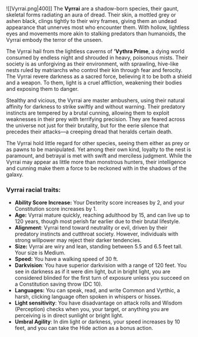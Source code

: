 ![[Vyrrai.png|400]]
The **Vyrrai** are a shadow-born species, their gaunt, skeletal forms radiating an aura of dread. Their skin, a mottled grey or ashen black, clings tightly to their wiry frames, giving them an undead appearance that unnerves most who encounter them. With hollow, lightless eyes and movements more akin to stalking predators than humanoids, the Vyrrai embody the terror of the unseen.

The Vyrrai hail from the lightless caverns of **’Vythra Prime**, a dying world consumed by endless night and shrouded in heavy, poisonous mists. Their society is as unforgiving as their environment, with sprawling, hive-like nests ruled by matriarchs who control their kin through fear and ferocity. The Vyrrai revere darkness as a sacred force, believing it to be both a shield and a weapon. To them, light is a cruel affliction, weakening their bodies and exposing them to danger.

Stealthy and vicious, the Vyrrai are master ambushers, using their natural affinity for darkness to strike swiftly and without warning. Their predatory instincts are tempered by a brutal cunning, allowing them to exploit weaknesses in their prey with terrifying precision. They are feared across the universe not just for their brutality, but for the eerie silence that precedes their attacks—a creeping dread that heralds certain death.

The Vyrrai hold little regard for other species, seeing them either as prey or as pawns to be manipulated. Yet among their own kind, loyalty to the nest is paramount, and betrayal is met with swift and merciless judgment. While the Vyrrai may appear as little more than monstrous hunters, their intelligence and cunning make them a force to be reckoned with in the shadows of the galaxy.

### Vyrrai racial traits:
- **Ability Score Increase:** Your Dexterity score increases by 2, and your Constitution score increases by 1.
- **Age:** Vyrrai mature quickly, reaching adulthood by 15, and can live up to 120 years, though most perish far earlier due to their brutal lifestyle.
- **Alignment**: Vyrrai tend toward neutrality or evil, driven by their predatory instincts and cutthroat society. However, individuals with strong willpower may reject their darker tendencies.
- **Size:** Vyrrai are wiry and lean, standing between 5.5 and 6.5 feet tall. Your size is Medium.
- **Speed:** You have a walking speed of 30 ft.
- **Darkvision**: You have superior darkvision with a range of 120 feet. You see in darkness as if it were dim light, but in bright light, you are considered blinded for the first turn of exposure unless you succeed on a Constitution saving throw (DC 10).
- **Languages:** You can speak, read, and write Common and Vyrthic, a harsh, clicking language often spoken in whispers or hisses.
- **Light sensitivity**: You have disadvantage on attack rolls and Wisdom (Perception) checks when you, your target, or anything you are perceiving is in direct sunlight or bright light.
- **Umbral Agility**: In dim light or darkness, your speed increases by 10 feet, and you can take the Hide action as a bonus action.